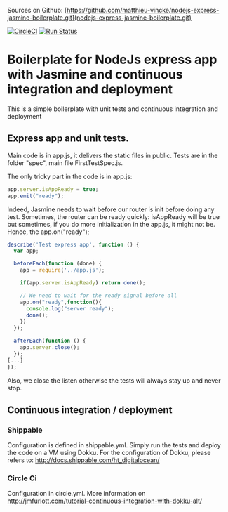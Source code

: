 Sources on Github: [https://github.com/matthieu-vincke/nodejs-express-jasmine-boilerplate.git](nodejs-express-jasmine-boilerplate.git)

[![CircleCI](https://circleci.com/gh/matthieu-vincke/nodejs-express-jasmine-boilerplate/tree/master.svg?style=shield&circle-token=902e5467dd3b8565f7b0d027d99a73d3000ef429)](https://circleci.com/gh/matthieu-vincke/nodejs-express-jasmine-boilerplate/tree/master)
[![Run Status](https://api.shippable.com/projects/576f8ba33be4f4faa56ad129/badge?branch=master)](https://app.shippable.com/projects/576f8ba33be4f4faa56ad129)

# Boilerplate for NodeJs express app with Jasmine and continuous integration and deployment

This is a simple boilerplate with unit tests and continuous integration and deployment

## Express app and unit tests.

Main code is in app.js, it delivers the static files in public. Tests are in the folder "spec", main file FirstTestSpec.js.  

The only tricky part in the code is in app.js:

```javascript
app.server.isAppReady = true;
app.emit("ready");
```

Indeed, Jasmine needs to wait before our router is init before doing any test.
Sometimes, the router can be ready quickly: isAppReady will be true but sometimes, if you do more initialization in the app.js, it might not be.  
Hence, the app.on("ready");

```javascript
describe('Test express app', function () {
  var app;

  beforeEach(function (done) {
    app = require('../app.js');

    if(app.server.isAppReady) return done();

    // We need to wait for the ready signal before all
    app.on("ready",function(){
      console.log("server ready");
      done();
    })
  });

  afterEach(function () {
    app.server.close();
  });
[...]
});  
```

Also, we close the listen otherwise the tests will always stay up and never stop.


## Continuous integration / deployment
### Shippable
Configuration is defined in shippable.yml.
Simply run the tests and deploy the code on a VM using Dokku.
For the configuration of Dokku, please refers to: http://docs.shippable.com/ht_digitalocean/

### Circle Ci
Configuration in circle.yml.
More information on http://jmfurlott.com/tutorial-continuous-integration-with-dokku-alt/
